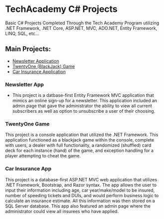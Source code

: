 # TechAcademy C# Projects
Basic C# Projects Completed Through the Tech Academy Program utilizing .NET Framework, .NET Core, ASP.NET, MVC, ADO.NET, Entity Framework, LINQ, SQL, etc...

## Main Projects:

* [Newsletter Application](https://github.com/farschman16/TechAcademy_C-Sharp_Projects/tree/main/NewsletterAppMVC)
* [TwentyOne (BlackJack) Game](https://github.com/farschman16/TechAcademy_C-Sharp_Projects/tree/main/TwentyOne)
* [Car Insurance Application](https://github.com/farschman16/TechAcademy_C-Sharp_Projects/tree/main/CarInsurance)

### Newsletter App

* This project is a datbase-first Entity Framework MVC application that mimics an online sign-up for a newsletter. This application included an admin page that gave the administrator the ability to view all current subscribers as well as option to unsubscribe a user of their choosing.

### TwentyOne Game

This project is a console application that utilized the .NET Framework. This application functioned as a blackjack game within the console, complete with users, a dealer with full functionality, a randomized (shuffled) card deck for each instance (hand) of the game, and exception handling for a player attempting to cheat the game.

### Car Insurance App

This project is a database-first ASP.NET MVC web application that utilizes .NET Framework, Bootstrap, and Razor syntax. The app allows the user to input their information including age, car year/make/model to be insured, number of speeding tickets and DUIs, and would perform business logic to calculate an insurance estimate. All this information was then stored on a SQL Server database.
This app also featured an admin page where the administrator could view all insurees who have applied.

